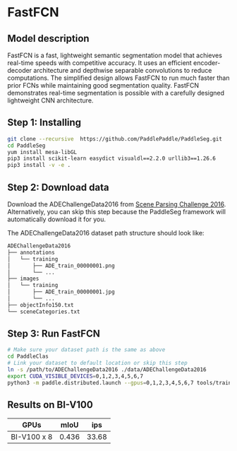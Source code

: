 # FastFCN

## Model description

FastFCN is a fast, lightweight semantic segmentation model that achieves real-time speeds with competitive accuracy. It uses an efficient encoder-decoder architecture and depthwise separable convolutions to reduce computations. The simplified design allows FastFCN to run much faster than prior FCNs while maintaining good segmentation quality. FastFCN demonstrates real-time segmentation is possible with a carefully designed lightweight CNN architecture.

## Step 1: Installing

```bash
git clone --recursive  https://github.com/PaddlePaddle/PaddleSeg.git
cd PaddleSeg
yum install mesa-libGL
pip3 install scikit-learn easydict visualdl==2.2.0 urllib3==1.26.6
pip3 install -v -e .
```

## Step 2: Download data

Download the ADEChallengeData2016 from [Scene Parsing Challenge 2016](http://sceneparsing.csail.mit.edu/index_challenge.html). Alternatively, you can skip this step because the PaddleSeg framework will automatically download it for you.

The ADEChallengeData2016 dataset path structure should look like:

```bash
ADEChallengeData2016
├── annotations
│   └── training
│       ├── ADE_train_00000001.png
│       └── ...
├── images
│   └── training
│       ├── ADE_train_00000001.jpg
│       └── ...
├── objectInfo150.txt
└── sceneCategories.txt
```

## Step 3: Run FastFCN

```bash
# Make sure your dataset path is the same as above
cd PaddleClas
# Link your dataset to default location or skip this step
ln -s /path/to/ADEChallengeData2016 ./data/ADEChallengeData2016
export CUDA_VISIBLE_DEVICES=0,1,2,3,4,5,6,7
python3 -m paddle.distributed.launch --gpus=0,1,2,3,4,5,6,7 tools/train.py --config configs/fastfcn/fastfcn_resnet50_os8_ade20k_480x480_120k.yml
```

## Results on BI-V100

| GPUs        | mIoU        | ips         |
|:-----------:|:-----------:|:-----------:|
| BI-V100 x 8 |0.436        | 33.68       |
